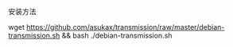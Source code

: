 安装方法

wget https://github.com/asukax/transmission/raw/master/debian-transmission.sh && bash ./debian-transmission.sh
